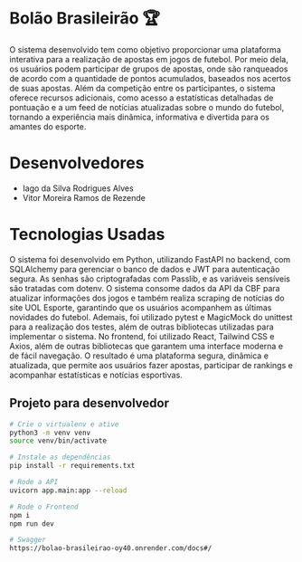 # Bolão Brasileirão 🏆

O sistema desenvolvido tem como objetivo proporcionar uma plataforma interativa para a realização de apostas em jogos de futebol. Por meio dela, os usuários podem participar de grupos de apostas, onde são ranqueados de acordo com a quantidade de pontos acumulados, baseados nos acertos de suas apostas. Além da competição entre os participantes, o sistema oferece recursos adicionais, como acesso a estatísticas detalhadas de pontuação e a um feed de notícias atualizadas sobre o mundo do futebol, tornando a experiência mais dinâmica, informativa e divertida para os amantes do esporte.

# Desenvolvedores
- Iago da Silva Rodrigues Alves
- Vitor Moreira Ramos de Rezende

# Tecnologias Usadas

O sistema foi desenvolvido em Python, utilizando FastAPI no backend, com SQLAlchemy para gerenciar o banco de dados e JWT para autenticação segura. As senhas são criptografadas com Passlib, e as variáveis sensíveis são tratadas com dotenv. O sistema consome dados da API da CBF para atualizar informações dos jogos e também realiza scraping de notícias do site UOL Esporte, garantindo que os usuários acompanhem as últimas novidades do futebol. Ademais, foi utilizado pytest e MagicMock do unittest para a realização dos testes, além de outras bibliotecas utilizadas para implementar o sistema.
No frontend, foi utilizado React, Tailwind CSS e Axios, além de outras bibliotecas que garantem uma interface moderna e de fácil navegação. O resultado é uma plataforma segura, dinâmica e atualizada, que permite aos usuários fazer apostas, participar de rankings e acompanhar estatísticas e notícias esportivas.

## Projeto para desenvolvedor
```bash
# Crie o virtualenv e ative
python3 -m venv venv
source venv/bin/activate

# Instale as dependências
pip install -r requirements.txt

# Rode a API
uvicorn app.main:app --reload

# Rode o Frontend
npm i
npm run dev

# Swagger
https://bolao-brasileirao-oy40.onrender.com/docs#/
